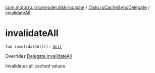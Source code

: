 [com.motorro.rxlcemodel.disklrucache](../index.md) / [DiskLruCacheSyncDelegate](index.md) / [invalidateAll](./invalidate-all.md)

# invalidateAll

`fun invalidateAll(): `[`Unit`](https://kotlinlang.org/api/latest/jvm/stdlib/kotlin/-unit/index.html)

Overrides [Delegate.invalidateAll](../../com.motorro.rxlcemodel.base.service/-sync-delegate-cache-service/-delegate/invalidate-all.md)

Invalidates all cached values


